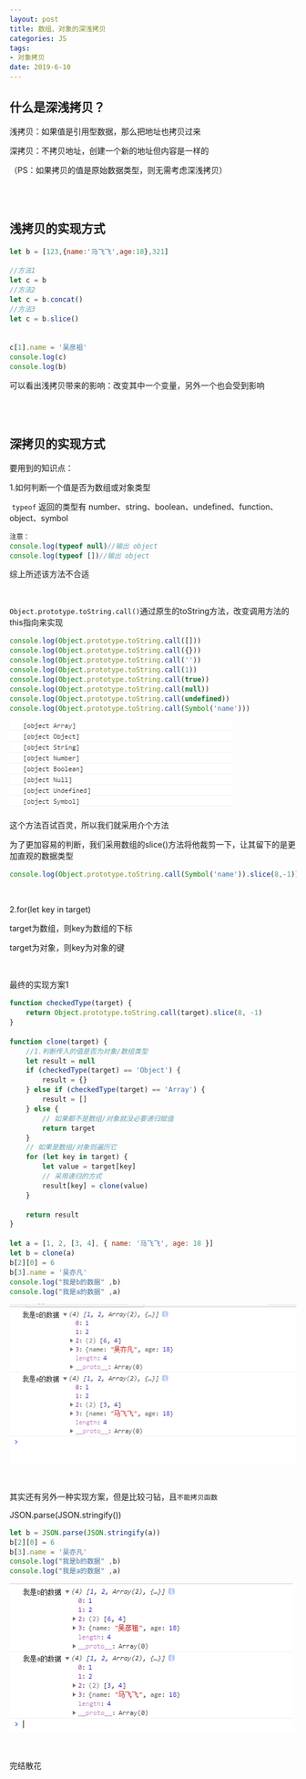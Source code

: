 ```yaml
---
layout: post
title: 数组、对象的深浅拷贝
categories: JS
tags: 
- 对象拷贝
date: 2019-6-10
---
```


## 什么是深浅拷贝？

浅拷贝：如果值是引用型数据，那么把地址也拷贝过来

深拷贝：不拷贝地址，创建一个新的地址但内容是一样的

（PS：如果拷贝的值是原始数据类型，则无需考虑深浅拷贝）

<br><br>

## 浅拷贝的实现方式

```js
let b = [123,{name:'马飞飞',age:18},321]

//方法1
let c = b
//方法2
let c = b.concat()
//方法3
let c = b.slice()


c[1].name = '吴彦祖'
console.log(c)
console.log(b)
```

可以看出浅拷贝带来的影响：改变其中一个变量，另外一个也会受到影响

<br><br>

## 深拷贝的实现方式

要用到的知识点：

1.如何判断一个值是否为数组或对象类型

​	`typeof` 返回的类型有 number、string、boolean、undefined、function、object、symbol

```js
注意：
console.log(typeof null)//输出 object
console.log(typeof [])//输出 object
```

综上所述该方法不合适

<br>

​	`Object.prototype.toString.call()`通过原生的toString方法，改变调用方法的this指向来实现

```js
console.log(Object.prototype.toString.call([]))
console.log(Object.prototype.toString.call({}))
console.log(Object.prototype.toString.call(''))
console.log(Object.prototype.toString.call(1))
console.log(Object.prototype.toString.call(true))
console.log(Object.prototype.toString.call(null))
console.log(Object.prototype.toString.call(undefined))
console.log(Object.prototype.toString.call(Symbol('name')))
```

![](/blogimg/JS/pc7.png)

这个方法百试百灵，所以我们就采用介个方法

为了更加容易的判断，我们采用数组的slice()方法将他裁剪一下，让其留下的是更加直观的数据类型

```js
console.log(Object.prototype.toString.call(Symbol('name')).slice(8,-1))//输出Symbol
```

<br>

2.for(let key in target)

target为数组，则key为数组的下标

target为对象，则key为对象的键

<br>

最终的实现方案1

```js
function checkedType(target) {
    return Object.prototype.toString.call(target).slice(8, -1)
}

function clone(target) {
    //1.判断传入的值是否为对象/数组类型
    let result = null
    if (checkedType(target) == 'Object') {
        result = {}
    } else if (checkedType(target) == 'Array') {
        result = []
    } else {
        // 如果都不是数组/对象就没必要递归赋值
        return target
    }
    // 如果是数组/对象则遍历它
    for (let key in target) {
        let value = target[key]
        // 采用递归的方式
        result[key] = clone(value)
    }

    return result
}

let a = [1, 2, [3, 4], { name: '马飞飞', age: 18 }]
let b = clone(a)
b[2][0] = 6
b[3].name = '吴亦凡'
console.log("我是b的数据" ,b)
console.log("我是a的数据" ,a)
```

![](/blogimg/JS/pc8.png)

<Br>

其实还有另外一种实现方案，但是比较刁钻，且`不能拷贝函数`

JSON.parse(JSON.stringify())

```js
let b = JSON.parse(JSON.stringify(a))
b[2][0] = 6
b[3].name = '吴亦凡'
console.log("我是b的数据" ,b)
console.log("我是a的数据" ,a)
```

![](/blogimg/JS/pc9.png)



<br>

完结散花